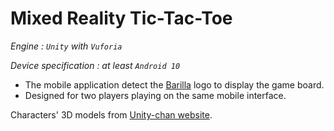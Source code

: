 # Mixed Reality Tic-Tac-Toe
_Engine : `Unity` with `Vuforia`_

_Device specification :  at least `Android 10`_

- The mobile application detect the [Barilla](www.barilla.com) logo to display the game board.
- Designed for two players playing on the same mobile interface. 

Characters' 3D models from [Unity-chan website](https://unity-chan.com).

